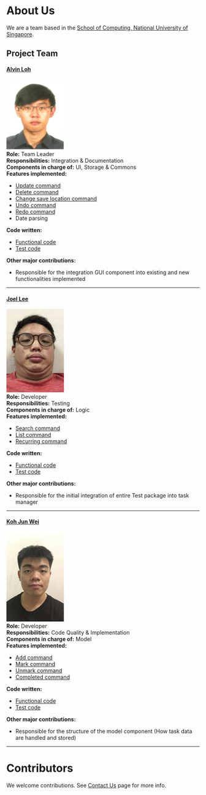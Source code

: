 # About Us

We are a team based in the [School of Computing, National University of Singapore](http://www.comp.nus.edu.sg).

## Project Team

#### [Alvin Loh](http://github.com/alvinlyj) <br>
<img src="images/AlvinLoh.png" width="150"><br>
**Role:** Team Leader <br>
**Responsibilities:** Integration & Documentation <br>
**Components in charge of:** UI, Storage & Commons <br>
**Features implemented:**
* [Update command](https://github.com/CS2103JAN2017-T11-B1/main/blob/master/docs/UserGuide.md#33-update-an-existing-task--update)
* [Delete command](https://github.com/CS2103JAN2017-T11-B1/main/blob/master/docs/UserGuide.md#34-delete-an-existing-task-delete)
* [Change save location command](https://github.com/CS2103JAN2017-T11-B1/main/blob/master/docs/UserGuide.md#315-saving-the-data-save)
* [Undo command](https://github.com/CS2103JAN2017-T11-B1/main/blob/master/docs/UserGuide.md#313-to-undo-your-previous-commands-undo)
* [Redo command](https://github.com/CS2103JAN2017-T11-B1/main/blob/master/docs/UserGuide.md#314-to-redo-your-previous-commands-redo)
* Date parsing

**Code written:** 
* [Functional code](https://github.com/CS2103JAN2017-T11-B1/main/blob/master/collated/main/A0142418L.md) 
* [Test code](https://github.com/CS2103JAN2017-T11-B1/main/blob/master/collated/test/A0142418L.md)

**Other major contributions:**
* Responsible for the integration GUI component into existing and new functionalities implemented

-----

#### [Joel Lee](http://github.com/joelleejh)
<img src="images/JoelLee.png" width="150"><br>
**Role:** Developer <br>
**Responsibilities:** Testing <br>
**Components in charge of:** Logic <br>
**Features implemented:**
* [Search command](https://github.com/CS2103JAN2017-T11-B1/main/blob/master/docs/UserGuide.md#36-search-through-all-existing-task-by-entering-keywordsdates-search)
* [List command](https://github.com/CS2103JAN2017-T11-B1/main/blob/master/docs/UserGuide.md#39-to-sort-through-the-list-of-task-displayed-list)
* [Recurring command](https://github.com/CS2103JAN2017-T11-B1/main/blob/master/docs/UserGuide.md#314-recurring-command-recur)

**Code written:** 
* [Functional code](https://github.com/CS2103JAN2017-T11-B1/main/blob/master/collated/main/A0141102H.md) 
* [Test code](https://github.com/CS2103JAN2017-T11-B1/main/blob/master/collated/test/A0141102H.md)

**Other major contributions:**
* Responsible for the initial integration of entire Test package into task manager

-----

#### [Koh Jun Wei](http://github.com/KohJunWei)
<img src="images/KohJunWei.png" width="150"><br>
**Role:** Developer <br>
**Responsibilities:** Code Quality & Implementation <br>
**Components in charge of:** Model <br>
**Features implemented:**
* [Add command](https://github.com/CS2103JAN2017-T11-B1/main/blob/master/docs/UserGuide.md#32-adding-a-new-task-add)
* [Mark command](https://github.com/CS2103JAN2017-T11-B1/main/blob/master/docs/UserGuide.md#37-to-mark-tasks-as-completed-mark)
* [Unmark command](https://github.com/CS2103JAN2017-T11-B1/main/blob/master/docs/UserGuide.md#38-to-mark-tasks-as-uncompleted-unmark)
* [Completed command](https://github.com/CS2103JAN2017-T11-B1/main/blob/master/docs/UserGuide.md#310-to-sort-through-the-list-of-task-displayed-completed)

**Code written:** 
* [Functional code](https://github.com/CS2103JAN2017-T11-B1/main/blob/master/collated/main/A0139520L.md) 
* [Test code](https://github.com/CS2103JAN2017-T11-B1/main/blob/master/collated/test/A0139520L.md)

**Other major contributions:**
* Responsible for the structure of the model component (How task data are handled and stored)

-----

# Contributors

We welcome contributions. See [Contact Us](ContactUs.md) page for more info.
